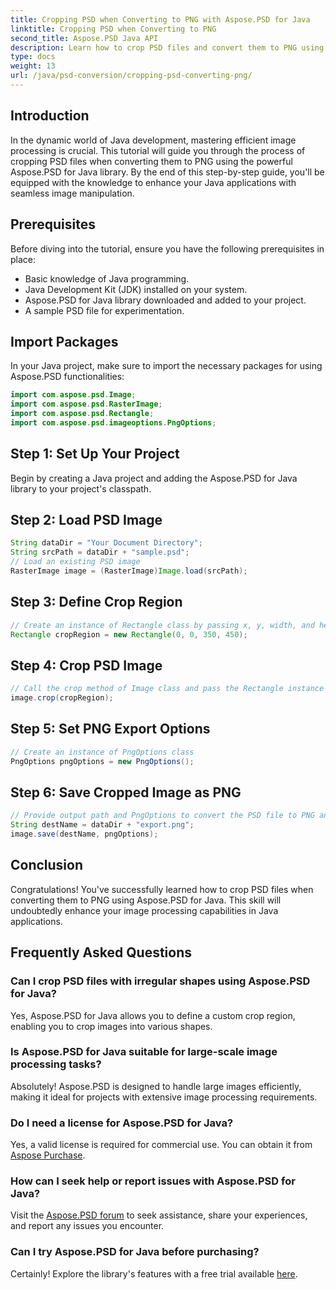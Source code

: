 ```yaml
---
title: Cropping PSD when Converting to PNG with Aspose.PSD for Java
linktitle: Cropping PSD when Converting to PNG
second_title: Aspose.PSD Java API
description: Learn how to crop PSD files and convert them to PNG using Aspose.PSD for Java. Enhance your Java applications with efficient image processing.
type: docs
weight: 13
url: /java/psd-conversion/cropping-psd-converting-png/
---
```

## Introduction
In the dynamic world of Java development, mastering efficient image processing is crucial. This tutorial will guide you through the process of cropping PSD files when converting them to PNG using the powerful Aspose.PSD for Java library. By the end of this step-by-step guide, you'll be equipped with the knowledge to enhance your Java applications with seamless image manipulation.
## Prerequisites
Before diving into the tutorial, ensure you have the following prerequisites in place:
- Basic knowledge of Java programming.
- Java Development Kit (JDK) installed on your system.
- Aspose.PSD for Java library downloaded and added to your project.
- A sample PSD file for experimentation.
## Import Packages
In your Java project, make sure to import the necessary packages for using Aspose.PSD functionalities:
```java
import com.aspose.psd.Image;
import com.aspose.psd.RasterImage;
import com.aspose.psd.Rectangle;
import com.aspose.psd.imageoptions.PngOptions;
```
## Step 1: Set Up Your Project
Begin by creating a Java project and adding the Aspose.PSD for Java library to your project's classpath.
## Step 2: Load PSD Image
```java
String dataDir = "Your Document Directory";
String srcPath = dataDir + "sample.psd";
// Load an existing PSD image
RasterImage image = (RasterImage)Image.load(srcPath);
```
## Step 3: Define Crop Region
```java
// Create an instance of Rectangle class by passing x, y, width, and height
Rectangle cropRegion = new Rectangle(0, 0, 350, 450);
```
## Step 4: Crop PSD Image
```java
// Call the crop method of Image class and pass the Rectangle instance
image.crop(cropRegion);
```
## Step 5: Set PNG Export Options
```java
// Create an instance of PngOptions class
PngOptions pngOptions = new PngOptions();
```
## Step 6: Save Cropped Image as PNG
```java
// Provide output path and PngOptions to convert the PSD file to PNG and save the output
String destName = dataDir + "export.png";
image.save(destName, pngOptions);
```
## Conclusion
Congratulations! You've successfully learned how to crop PSD files when converting them to PNG using Aspose.PSD for Java. This skill will undoubtedly enhance your image processing capabilities in Java applications.
## Frequently Asked Questions
### Can I crop PSD files with irregular shapes using Aspose.PSD for Java?
Yes, Aspose.PSD for Java allows you to define a custom crop region, enabling you to crop images into various shapes.
### Is Aspose.PSD for Java suitable for large-scale image processing tasks?
Absolutely! Aspose.PSD is designed to handle large images efficiently, making it ideal for projects with extensive image processing requirements.
### Do I need a license for Aspose.PSD for Java?
Yes, a valid license is required for commercial use. You can obtain it from [Aspose Purchase](https://purchase.aspose.com/buy).
### How can I seek help or report issues with Aspose.PSD for Java?
Visit the [Aspose.PSD forum](https://forum.aspose.com/c/psd/34) to seek assistance, share your experiences, and report any issues you encounter.
### Can I try Aspose.PSD for Java before purchasing?
Certainly! Explore the library's features with a free trial available [here](https://releases.aspose.com/).
